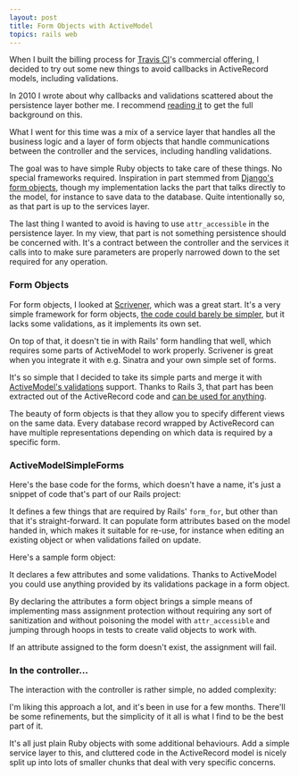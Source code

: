 ```yaml
---
layout: post
title: Form Objects with ActiveModel
topics: rails web
---
```

When I built the billing process for [Travis CI](http://travis-ci.com)'s
commercial offering, I decided to try out some new things to avoid callbacks in
ActiveRecord models, including validations.

In 2010 I wrote about why callbacks and validations scattered about the
persistence layer bother me. I recommend [reading
it](/2010/5/7/activerecord_callbacks_ruined_my_life.html) to get the full background
on this.

What I went for this time was a mix of a service layer that handles all the
business logic and a layer of form objects that handle communications between
the controller and the services, including handling validations.

The goal was to have simple Ruby objects to take care of these things. No
special frameworks required. Inspiration in part stemmed from [Django's form
objects](https://docs.djangoproject.com/en/1.5/topics/forms/), though my
implementation lacks the part that talks directly to the model, for instance to
save data to the database. Quite intentionally so, as that part is up to the
services layer.

The last thing I wanted to avoid is having to use `attr_accessible` in the
persistence layer. In my view, that part is not something persistence should be
concerned with. It's a contract between the controller and the services it calls
into to make sure parameters are properly narrowed down to the set required for
any operation.

### Form Objects

For form objects, I looked at [Scrivener](http://soveran.github.com/scrivener/),
which was a great start. It's a very simple framework for form objects, [the
code could barely be
simpler](https://github.com/soveran/scrivener/blob/master/lib/scrivener.rb), but
it lacks some validations, as it implements its own set.

On top of that, it doesn't tie in with Rails' form handling that well, which
requires some parts of ActiveModel to work properly. Scrivener is great when you
integrate it with e.g. Sinatra and your own simple set of forms.

It's so simple that I decided to take its simple parts and merge it with
[ActiveModel's
validations](http://guides.rubyonrails.org/active_record_validations_callbacks.html#validation-helpers)
support. Thanks to Rails 3, that part has been extracted out of the ActiveRecord
code and [can be used for
anything](http://yehudakatz.com/2010/01/10/activemodel-make-any-ruby-object-feel-like-activerecord/).

The beauty of form objects is that they allow you to specify different views on
the same data. Every database record wrapped by ActiveRecord can have multiple
representations depending on which data is required by a specific form.

### ActiveModelSimpleForms

Here's the base code for the forms, which doesn't have a name, it's just a
snippet of code that's part of our Rails project:

<script src="https://gist.github.com/4223741.js?file=activemodelsimpleform.rb"></script>

It defines a few things that are required by Rails' `form_for`, but other than
that it's straight-forward. It can populate form attributes based on the model
handed in, which makes it suitable for re-use, for instance when editing an
existing object or when validations failed on update.

Here's a sample form object:

<script src="https://gist.github.com/4223741.js?file=edit_person_form.rb"></script>

It declares a few attributes and some validations. Thanks to ActiveModel you
could use anything provided by its validations package in a form object.

By declaring the attributes a form object brings a simple means of implementing
mass assignment protection without requiring any sort of sanitization and
without poisoning the model with `attr_accessible` and jumping through hoops in
tests to create valid objects to work with.

If an attribute assigned to the form doesn't exist, the assignment will fail.

### In the controller...

The interaction with the controller is rather simple, no added complexity:

<script src="https://gist.github.com/4223741.js?file=people_controller.rb"></script>

I'm liking this approach a lot, and it's been in use for a few months. There'll
be some refinements, but the simplicity of it all is what I find to be the best
part of it.

It's all just plain Ruby objects with some additional behaviours. Add a simple
service layer to this, and cluttered code in the ActiveRecord model is nicely
split up into lots of smaller chunks that deal with very specific concerns.
